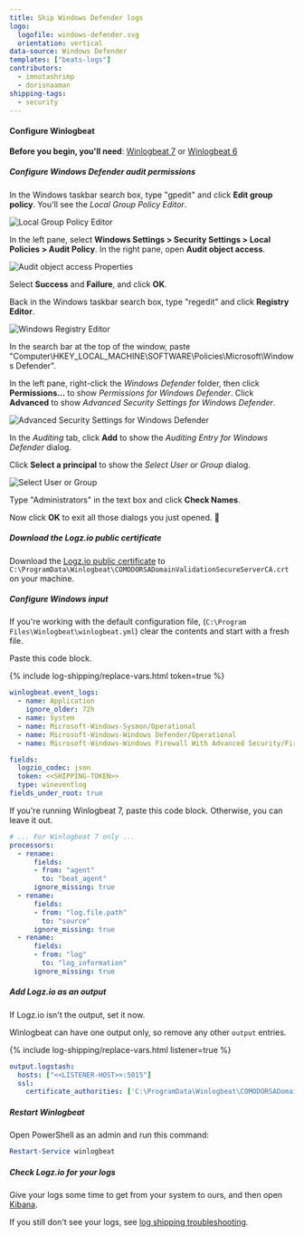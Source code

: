 ```yaml
---
title: Ship Windows Defender logs
logo:
  logofile: windows-defender.svg
  orientation: vertical
data-source: Windows Defender
templates: ["beats-logs"]
contributors:
  - imnotashrimp
  - dorisnaaman
shipping-tags:
  - security
---
```


#### Configure Winlogbeat

**Before you begin, you'll need**:
[Winlogbeat 7](https://www.elastic.co/downloads/beats/winlogbeat) or
[Winlogbeat 6](https://www.elastic.co/guide/en/beats/winlogbeat/6.8/winlogbeat-installation.html)

<div class="tasklist">

##### Configure Windows Defender audit permissions

In the Windows taskbar search box, type "gpedit"
and click **Edit group policy**.
You'll see the _Local Group Policy Editor_.

![Local Group Policy Editor](https://dytvr9ot2sszz.cloudfront.net/logz-docs/windows/local-group-policy-editor.png)

In the left pane, select **Windows Settings > Security Settings > Local Policies > Audit Policy**.
In the right pane, open **Audit object access**.

![Audit object access Properties](https://dytvr9ot2sszz.cloudfront.net/logz-docs/windows/audit-object-access-properties.png)

Select **Success** and **Failure**, and click **OK**.

Back in the Windows taskbar search box, type "regedit"
and click **Registry Editor**.

![Windows Registry Editor](https://dytvr9ot2sszz.cloudfront.net/logz-docs/windows/registry-editor-windows-defender-context-menu.png)

In the search bar at the top of the window, paste
"Computer\HKEY_LOCAL_MACHINE\SOFTWARE\Policies\Microsoft\Windows Defender".

In the left pane, right-click the _Windows Defender_ folder,
then click **Permissions...** to show _Permissions for Windows Defender_.
Click **Advanced** to show _Advanced Security Settings for Windows Defender_.

![Advanced Security Settings for Windows Defender](https://dytvr9ot2sszz.cloudfront.net/logz-docs/windows/advanced-security-settings-for-windows-defender.png)

In the _Auditing_ tab, click **Add** to show the _Auditing Entry for Windows Defender_ dialog.

Click **Select a principal** to show the _Select User or Group_ dialog.

![Select User or Group](https://dytvr9ot2sszz.cloudfront.net/logz-docs/windows/select-user-or-group.png)

Type "Administrators" in the text box and click **Check Names**.

Now click **OK** to exit all those dialogs you just opened. 😬

##### Download the Logz.io public certificate

Download the
[Logz.io public certificate](https://raw.githubusercontent.com/logzio/public-certificates/master/TrustExternalCARoot_and_USERTrustRSAAAACA.crt)
to `C:\ProgramData\Winlogbeat\COMODORSADomainValidationSecureServerCA.crt`
on your machine.

##### Configure Windows input

If you're working with the default configuration file,
(`C:\Program Files\Winlogbeat\winlogbeat.yml`)
clear the contents and start with a fresh file.

Paste this code block.

{% include log-shipping/replace-vars.html token=true %}

```yaml
winlogbeat.event_logs:
  - name: Application
    ignore_older: 72h
  - name: System
  - name: Microsoft-Windows-Sysmon/Operational
  - name: Microsoft-Windows-Windows Defender/Operational
  - name: Microsoft-Windows-Windows Firewall With Advanced Security/Firewall

fields:
  logzio_codec: json
  token: <<SHIPPING-TOKEN>>
  type: wineventlog
fields_under_root: true
```

If you're running Winlogbeat 7, paste this code block.
Otherwise, you can leave it out.

```yaml
# ... For Winlogbeat 7 only ...
processors:
  - rename:
      fields:
      - from: "agent"
        to: "beat_agent"
      ignore_missing: true
  - rename:
      fields:
      - from: "log.file.path"
        to: "source"
      ignore_missing: true
  - rename:
      fields:
      - from: "log"
        to: "log_information"
      ignore_missing: true
```

##### Add Logz.io as an output

If Logz.io isn't the output, set it now.

Winlogbeat can have one output only, so remove any other `output` entries.

{% include log-shipping/replace-vars.html listener=true %}

```yaml
output.logstash:
  hosts: ["<<LISTENER-HOST>>:5015"]
  ssl:
    certificate_authorities: ['C:\ProgramData\Winlogbeat\COMODORSADomainValidationSecureServerCA.crt']
```

##### Restart Winlogbeat

Open PowerShell as an admin and run this command:

```powershell
Restart-Service winlogbeat
```

##### Check Logz.io for your logs

Give your logs some time to get from your system to ours, and then open [Kibana](https://app.logz.io/#/dashboard/kibana).

If you still don't see your logs, see [log shipping troubleshooting]({{site.baseurl}}/user-guide/log-shipping/log-shipping-troubleshooting.html).

</div>
